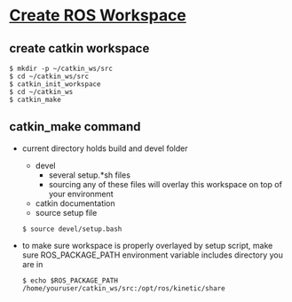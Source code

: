 # [Create ROS Workspace][1]

## create catkin workspace

```
$ mkdir -p ~/catkin_ws/src
$ cd ~/catkin_ws/src
$ catkin_init_workspace
$ cd ~/catkin_ws
$ catkin_make
```
    
## catkin_make command

- current directory holds build and devel folder
    - devel 
		- several setup.*sh files
		- sourcing any of these files will overlay this workspace on top of your environment
    - catkin documentation
	- source setup file
	
    ```
    $ source devel/setup.bash
    ```

- to make sure workspace is properly overlayed by setup script, make sure ROS_PACKAGE_PATH environment variable includes directory you are in

    ```
    $ echo $ROS_PACKAGE_PATH
    /home/youruser/catkin_ws/src:/opt/ros/kinetic/share
    ```

[1]: http://wiki.ros.org/ROS/Tutorials/InstallingandConfiguringROSEnvironment
